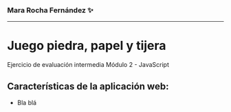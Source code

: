 ### Mara Rocha Fernández ✨

---

# Juego piedra, papel y tijera

Ejercicio de evaluación intermedia
Módulo 2 - JavaScript

## Características de la aplicación web:

- Bla blá